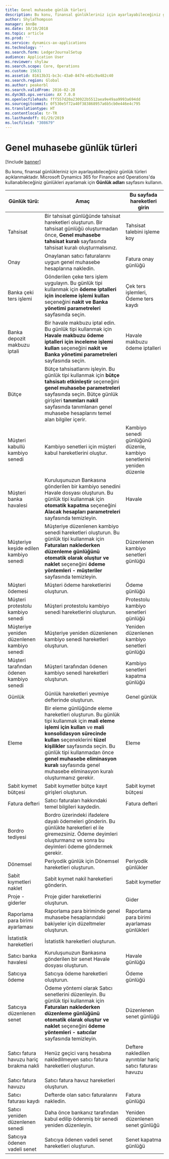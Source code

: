 ```yaml
---
title: Genel muhasebe günlük türleri
description: Bu konu, finansal günlükleriniz için ayarlayabileceğiniz günlük türleri açıklanmaktadır.
author: ShylaThompson
manager: AnnBe
ms.date: 10/10/2018
ms.topic: article
ms.prod: ''
ms.service: dynamics-ax-applications
ms.technology: ''
ms.search.form: LedgerJournalSetup
audience: Application User
ms.reviewer: shylaw
ms.search.scope: Core, Operations
ms.custom: 15631
ms.assetid: 81613b31-bc3c-43a0-8474-e01c9a482c40
ms.search.region: Global
ms.author: peakerbl
ms.search.validFrom: 2016-02-28
ms.dyn365.ops.version: AX 7.0.0
ms.openlocfilehash: fff557d20a230922b5512aea9e49aa9993a694dd
ms.sourcegitcommit: 0f530e5f72a40f383868957a6b5cb0e446e4c795
ms.translationtype: HT
ms.contentlocale: tr-TR
ms.lasthandoff: 01/29/2019
ms.locfileid: "308679"
---
```

# <a name="ledger-journal-types"></a>Genel muhasebe günlük türleri

[!include [banner](../includes/banner.md)]

Bu konu, finansal günlükleriniz için ayarlayabileceğiniz günlük türleri açıklanmaktadır. Microsoft Dynamics 365 for Finance and Operations'da kullanabileceğiniz günlükleri ayarlamak için **Günlük adları** sayfasını kullanın.

| Günlük türü:                      | Amaç                       | Bu sayfada hareketleri girin                                |
|-----------------------------------|-------------------------------|----------------------------------------------------------------|
| Tahsisat                        | Bir tahsisat günlüğünde tahsisat hareketleri oluşturun. Bir tahsisat günlüğü oluşturmadan önce, **Genel muhasebe tahsisat kuralı** sayfasında tahsisat kuralı oluşturmalısınız.      | Tahsisat talebini işleme koy             |
| Onay                          | Onaylanan satıcı faturalarını uygun genel muhasebe hesaplarına nakledin.  | Fatura onay günlüğü                                       |
| Banka çeki ters işlemi               | Gönderilen çeke ters işlem uygulayın. Bu günlük tipi kullanmak için **ödeme iptalleri için inceleme işlemi kullan** seçeneğini **nakit ve Banka yönetimi parametreleri** sayfasında seçin.   | Çek ters işlemleri, Ödeme ters kaydı                   |
| Banka depozit makbuzu iptali    | Bir havale makbuzu iptal edin. Bu günlük tipi kullanmak için **Havale makbuzu ödeme iptalleri için inceleme işlemi kullan** seçeneğini **nakit ve Banka yönetimi parametreleri** sayfasında seçin.   | Havale makbuzu ödeme iptalleri            |
| Bütçe                            | Bütçe tahsisatlarını işleyin. Bu günlük tipi kullanmak için **bütçe tahsisatı etkinleştir** seçeneğini **genel muhasebe parametreleri** sayfasında seçin. Bütçe günlük girişleri **tanımları nakil** sayfasında tanımlanan genel muhasebe hesaplarını temel alan bilgiler içerir.                                                        |                                                                |
| Müşteri kabullü kambiyo senedi  | Kambiyo senetleri için müşteri kabul hareketlerini oluştur.             | Kambiyo senedi günlüğünü düzenle, kambiyo senetlerini yeniden düzenle |
| Müşteri banka havalesi          | Kuruluşunuzun Bankasına gönderilen bir kambiyo senedini Havale dosyası oluşturun. Bu günlük tipi kullanmak için **otomatik kapatma** seçeneğini **Alacak** **hesapları parametreleri** sayfasında temizleyin.            | Havale                                                     |
| Müşteriye keşide edilen kambiyo senedi    | Müşteriye düzenlenen kambiyo senedi hareketleri oluşturun. Bu günlük tipi kullanmak için **Faturaları naklederken düzenleme günlüğünü otomatik olarak oluştur ve naklet** seçeneğini **ödeme yöntemleri - müşteriler** sayfasında temizleyin.   | Düzenlenen kambiyo senetleri günlüğü                                  |
| Müşteri ödemesi                  | Müşteri ödeme hareketlerini oluşturun.                             | Ödeme günlüğü             |
| Müşteri protestolu kambiyo senedi | Müşteri protestolu kambiyo senedi hareketlerini oluşturun.                    | Protestolu kambiyo senetleri günlüğü                               |
| Müşteriye yeniden düzenlenen kambiyo senedi  | Müşteriye yeniden düzenlenen kambiyo senedi hareketleri oluşturun.                     | Yeniden düzenlenen kambiyo senetleri günlüğü                                |
| Müşteri tarafından ödenen kambiyo senedi  | Müşteri tarafından ödenen kambiyo senedi hareketleri oluşturun.                       | Kambiyo senetleri kapatma günlüğü                                |
| Günlük                             | Günlük hareketleri yevmiye defterinde oluşturun.                          | Genel günlük                                                |
| Eleme                       | Bir eleme günlüğünde eleme hareketleri oluşturun. Bu günlük tipi kullanmak için **mali eleme işlemi için kullan** ve **mali konsolidasyon sürecinde kullan** seçeneklerini **tüzel kişilikler** sayfasında seçin. Bu günlük tipi kullanmadan önce **genel muhasebe eliminasyon kuralı** sayfasında genel muhasebe eliminasyon kuralı oluşturmanız gerekir. | Eleme                                                    |
| Sabit kıymet bütçesi                | Sabit kıymetler bütçe kayıt girişleri oluşturun.                                                                                                                                                                                                                                                                                                                 | Sabit kıymet bütçesi                                             |
| Fatura defteri                  | Satıcı faturaları hakkındaki temel bilgileri kaydedin.                                                                                                                                                                                                                                                                                                           | Fatura defteri                                               |
| Bordro tediyesi              | Bordro üzerindeki ifadelere dayalı ödemeleri gönderin. Bu günlükte hareketleri el ile giremezsiniz. Ödeme deyimleri oluşturmanız ve sonra bu deyimleri ödeme göndermek gerekir.                                                                                                                                                              |                                                                |
| Dönemsel                          | Periyodik günlük için Dönemsel hareketleri oluşturun.                                                                                                                                                                                                                                                                                                      | Periyodik günlükler                                              |
| Sabit kıymetleri naklet                 | Sabit kıymet nakil hareketleri gönderin.                                                                                                                                                                                                                                                                                                                              | Sabit kıymetler                                                   |
| Proje - giderler                | Proje gider hareketlerini oluşturun.                                                                                                                                                                                                                                                                                                                        | Gider                                                        |
| Raporlama para birimi ayarlaması     | Raporlama para biriminde genel muhasebe hesaplarındaki bakiyeler için düzeltmeler oluşturun.               | Raporlama para birimi ayarlaması günlükleri                         |
| İstatistik hareketleri            | İstatistik hareketleri oluşturun.                                                                                                                                                                                                                                                                                                                            |                                                                |
| Satıcı banka havalesi            | Kuruluşunuzun Bankasına gönderilen bir senet Havale dosyası oluşturun.                                                                                                                                                                                                                                                                      | Havale günlüğü                                             |
| Satıcıya ödeme               | Satıcıya ödeme hareketleri oluşturun.                                                                                                                                                                                                                                                                                                                    | Ödeme günlüğü                                                |
| Satıcıya düzenlenen senet       | Ödeme yöntemi olarak Satıcı senetlerini düzenleyin. Bu günlük tipi kullanmak için **Faturaları naklederken düzenleme günlüğünü otomatik olarak oluştur ve naklet** seçeneğini **ödeme yöntemleri - satıcılar** sayfasında temizleyin.                                                                                                                                          | Düzenlenen senet günlüğü                                   |
| Satıcı fatura havuzu hariç bırakma nakli | Henüz geçici varış hesabına nakledilmeyen satıcı fatura hareketleri oluşturun.                                                                                                                                                                                                                                                             | Deftere nakledilen ayrıntılar hariç satıcı faturası havuzu                  |
| Satıcı fatura havuzu               | Satıcı fatura havuz hareketleri oluşturun.                                                                                                                                                                                                                                                                                                                    |                                                                |
| Satıcı faturası kaydı          | Defterde olan satıcı faturalarını nakledin.                                                                                                                                                                                                                                                                                                                 | Fatura günlüğü                                                |
| Satıcı yeniden düzenlenen senedi     | Daha önce bankanız tarafından kabul edilip ödenmiş bir senedi yeniden düzenleyin.                                                                                                                                                                                                                                                                      | Yeniden düzenlenen senet günlüğü                                 |
| Satıcıya ödenen vadeli senet     | Satıcıya ödenen vadeli senet hareketleri oluşturun.                                                                                                                                                                                                                                                                                                          | Senet kapatma günlüğü                                 |





